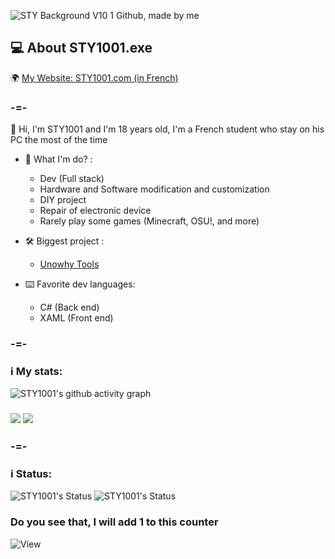 ![STY Background V10 1 Github, made by me](https://github.com/STY1001/STY1001/assets/57889852/e5339d6b-7ac4-4443-8e7e-f33036a5c196)

## 💻 About STY1001.exe
🌍 [My Website: STY1001.com (in French)](https://sty1001.com/)

### -=-

👋 Hi, I'm STY1001 and I'm 18 years old, I'm a French student who stay on his PC the most of the time

- 🤔 What I'm do? :
   - Dev (Full stack)
   - Hardware and Software modification and customization
   - DIY project
   - Repair of electronic device
   - Rarely play some games (Minecraft, OSU!, and more)

- 🛠️ Biggest project : 
   - [Unowhy Tools](https://github.com/STY1001/Unowhy-Tools)

- ⌨️ Favorite dev languages:
   - C# (Back end)
   - XAML (Front end)

### -=-

### ℹ️ My stats:
![STY1001's github activity graph](https://github-readme-activity-graph.vercel.app/graph?username=STY1001&bg_color=000000&color=ff0000&line=ff0000&point=ffffff&area=true&hide_border=true)
<h3><img src="https://github-readme-stats.vercel.app/api?username=STY1001&hide=contribs,issues&count_private=true&show_icons=true&theme=dark&title_color=FF0000&text_color=FFFFFF&icon_color=FF0000&bg_color=35,000000,500000&reload"/>
<img src="https://github-readme-stats.vercel.app/api/top-langs?username=STY1001&show_icons=true&layout=compact&theme=dark&title_color=FF0000&text_color=FFFFFF&icon_color=FF0000&bg_color=35,500000,000000&reload"/></h3>

### -=-

### ℹ️ Status:
![STY1001's Status](https://lanyard.cnrad.dev/api/605079676917907457?idleMessage=Idle%20or%20AFK%20(Old%20account)&bg=000000&borderRadius=5px&animated=true)
![STY1001's Status](https://lanyard.cnrad.dev/api/1028607912320442410?idleMessage=Idle%20or%20AFK&bg=000000&borderRadius=5px&animated=true)

### Do you see that, I will add 1 to this counter
![View](https://profile-counter.glitch.me/STY1001/count.svg)
